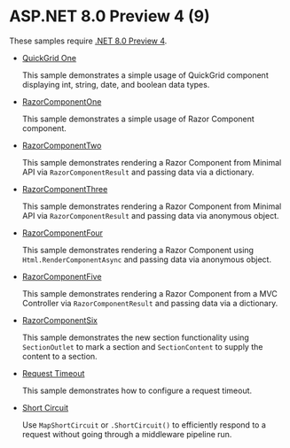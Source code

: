 # ASP.NET 8.0 Preview 4 (9)

These samples require [.NET 8.0 Preview 4](https://github.com/dotnet/installer#table). 


* [QuickGrid One](QuickGridOne)
  
  This sample demonstrates a simple usage of QuickGrid component displaying int, string, date, and boolean data types.

* [RazorComponentOne](RazorComponentOne)

  This sample demonstrates a simple usage of Razor Component component.

* [RazorComponentTwo](RazorComponentTwo)

  This sample demonstrates rendering a Razor Component from Minimal API via  `RazorComponentResult` and passing data via a dictionary.

* [RazorComponentThree](RazorComponentThree)

  This sample demonstrates rendering a Razor Component from Minimal API via `RazorComponentResult` and passing data via anonymous object.

* [RazorComponentFour](RazorComponentFour)

  This sample demonstrates rendering a Razor Component using `Html.RenderComponentAsync` and passing data via anonymous object.

* [RazorComponentFive](RazorComponentFive)

  This sample demonstrates rendering a Razor Component from a MVC Controller via `RazorComponentResult` and passing data via a dictionary.

* [RazorComponentSix](RazorComponentSix)

  This sample demonstrates the new section functionality using `SectionOutlet` to mark a section and `SectionContent` to supply the content to a section.

* [Request Timeout](request-timeout)

  This sample demonstrates how to configure a request timeout.

* [Short Circuit](map-short-circuit)

  Use `MapShortCircuit` or `.ShortCircuit()` to efficiently respond to a request without going through a middleware pipeline run. 